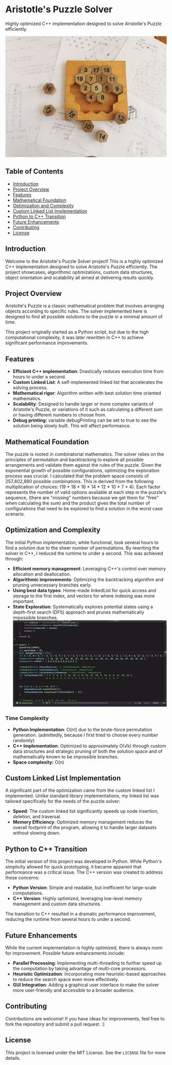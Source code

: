 # Aristotle's Puzzle Solver
 Highly optimized C++ implementation designed to solve Aristotle's Puzzle efficiently. 

![image](https://github.com/FelixCenusa/Aristotles-Puzzle-Solver/blob/main/asssets/img/AristotlesPuzzleAndMath.jpg)

## Table of Contents
- [Introduction](#introduction)
- [Project Overview](#project-overview)
- [Features](#features)
- [Mathematical Foundation](#mathematical-foundation)
- [Optimization and Complexity](#optimization-and-complexity)
- [Custom Linked List Implementation](#custom-linked-list-implementation)
- [Python to C++ Transition](#python-to-c-transition)
- [Future Enhancements](#future-enhancements)
- [Contributing](#contributing)
- [License](#license)

## Introduction

Welcome to the Aristotle's Puzzle Solver project! This is a highly optimized C++ implementation designed to solve Aristotle's Puzzle efficiently. The project showcases, algorithmic optimizations, custom data structures, object orientation and scalability all aimed at delivering results quickly.

## Project Overview

Aristotle's Puzzle is a classic mathematical problem that involves arranging objects according to specific rules. The solver implemented here is designed to find all possible solutions to the puzzle in a minimal amount of time. 

This project originally started as a Python script, but due to the high computational complexity, it was later rewritten in C++ to achieve significant performance improvements.

## Features

- **Efficient C++ implementation**: Drastically reduces execution time from hours to under a second.
- **Custom Linked List**: A self-implemented linked list that accelerates the solving process.
- **Mathematical rigor**: Algorithm written with best solution time oriented mathematics.
- **Scalability**: Designed to handle larger or more complex variants of Aristotle's Puzzle, or variations of it such as calculating a different sum or having different numbers to choose from.
- **Debug printing:** variable debugPrinting can be set to true to see the solution being slowly built. This will affect performance.


## Mathematical Foundation

The puzzle is rooted in combinatorial mathematics. The solver relies on the principles of permutation and backtracking to explore all possible arrangements and validate them against the rules of the puzzle. Given the exponential growth of possible configurations, optimizing the exploration process was crucial. I calculated that the problem space consists of 257,402,880 possible combinations. This is derived from the following multiplication of choices: (19 * 18 * 16 * 14 * 12 * 10 * 7 * 4). Each factor represents the number of valid options available at each step in the puzzle's sequence, (there are "missing" numbers because we get them for "free" when calculating the sum) and the product gives the total number of configurations that need to be explored to find a solution in the worst case scenario.
## Optimization and Complexity

The initial Python implementation, while functional, took several hours to find a solution due to the sheer number of permutations. By rewriting the solver in C++, I reduced the runtime to under a second. This was achieved through:
- **Efficient memory management**: Leveraging C++'s control over memory allocation and deallocation.
- **Algorithmic improvements**: Optimizing the backtracking algorithm and pruning unnecessary branches early.
- **Using best data types**: Home-made linkedList for quick access and storage to the first index, and vectors for where indexing was more important.
- **State Exploration**: Systematically explores potential states using a depth-first search (DFS) approach and prunes mathematically impossible branches.
![gif](https://github.com/FelixCenusa/Aristotles-Puzzle-Solver/blob/main/asssets/gif/480p2xAristotlesGif.gif)


### Time Complexity

- **Python Implementation**: O(n!) due to the brute-force permutation generation. (admittedly, because I first tried to choose every number randomly)
- **C++ Implementation**: Optimized to approximately O(√k) through custom data structures and strategic pruning of both the solution space and of mathematically known to be impossible branches.
- **Space complexity:** O(n)
	

## Custom Linked List Implementation

A significant part of the optimization came from the custom linked list I implemented. Unlike standard library implementations, my linked list was tailored specifically for the needs of the puzzle solver:

- **Speed**: The custom linked list significantly speeds up node insertion, deletion, and traversal.
- **Memory Efficiency**: Optimized memory management reduces the overall footprint of the program, allowing it to handle larger datasets without slowing down.
## Python to C++ Transition

The initial version of this project was developed in Python. While Python's simplicity allowed for quick prototyping, it became apparent that performance was a critical issue. The C++ version was created to address these concerns:
- **Python Version**: Simple and readable, but inefficient for large-scale computations.
- **C++ Version**: Highly optimized, leveraging low-level memory management and custom data structures.

The transition to C++ resulted in a dramatic performance improvement, reducing the runtime from several hours to under a second.

## Future Enhancements

While the current implementation is highly optimized, there is always room for improvement. Possible future enhancements include:

- **Parallel Processing**: Implementing multi-threading to further speed up the computation by taking advantage of multi-core processors.
- **Heuristic Optimization**: Incorporating more heuristic-based approaches to reduce the search space even more effectively.
- **GUI Integration**: Adding a graphical user interface to make the solver more user-friendly and accessible to a broader audience.

## Contributing

Contributions are welcome! If you have ideas for improvements, feel free to fork the repository and submit a pull request. :)


## License

This project is licensed under the MIT License. See the `LICENSE` file for more details.
